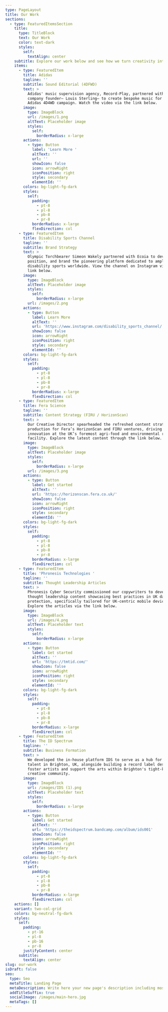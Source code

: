 ```yaml
---
type: PageLayout
title: Our Work
sections:
  - type: FeaturedItemsSection
    title:
      type: TitleBlock
      text: Our Work
      color: text-dark
      styles:
        self:
          textAlign: center
    subtitle: Explore our work below and see how we turn creativity into impact.
    items:
      - type: FeaturedItem
        title: Adidas
        tagline: ''
        subtitle: Sound Editorial (4DFWD)
        text: >
          Adidas' music supervision agency, Record-Play, partnered with our
          company founder– Louis Sterling– to create bespoke music for the
          Adidas 4D4WD campaign. Watch the video via the link below.
        image:
          type: ImageBlock
          url: /images/1.png
          altText: Placeholder image
          styles:
            self:
              borderRadius: x-large
        actions:
          - type: Button
            label: 'Learn More '
            altText: ''
            url: ''
            showIcon: false
            icon: arrowRight
            iconPosition: right
            style: secondary
            elementId: ''
        colors: bg-light-fg-dark
        styles:
          self:
            padding:
              - pt-8
              - pl-8
              - pb-8
              - pr-8
            borderRadius: x-large
            flexDirection: col
      - type: FeaturedItem
        title: Disability Sports Channel
        tagline: ''
        subtitle: Brand Strategy
        text: >
          Olympic Torchbearer Simeon Wakely partnered with Ecoia to develop,
          position, and brand the pioneering platform dedicated to amplifying
          disability sports worldwide. View the channel on Instagram via the
          link below.
        image:
          type: ImageBlock
          altText: Placeholder image
          styles:
            self:
              borderRadius: x-large
          url: /images/2.png
        actions:
          - type: Button
            label: Learn More
            altText: ''
            url: 'https://www.instagram.com/disability_sports_channel/'
            showIcon: false
            icon: arrowRight
            iconPosition: right
            style: secondary
            elementId: ''
        colors: bg-light-fg-dark
        styles:
          self:
            padding:
              - pt-8
              - pl-8
              - pb-8
              - pr-8
            borderRadius: x-large
            flexDirection: col
      - type: FeaturedItem
        title: Fera Science
        tagline: ''
        subtitle: Content Strategy (FIRU / HorizonScan)
        text: >
          Our Creative Director spearheaded the refreshed content strategy and
          production for Fera’s HorizonScan and FIRU ventures, driving
          innovation at the UK’s foremost agri-food and environmental research
          facility. Explore the latest content through the link below.
        image:
          type: ImageBlock
          altText: Placeholder image
          styles:
            self:
              borderRadius: x-large
          url: /images/3.png
        actions:
          - type: Button
            label: Get started
            altText: ''
            url: 'https://horizonscan.fera.co.uk/'
            showIcon: false
            icon: arrowRight
            iconPosition: right
            style: secondary
            elementId: ''
        colors: bg-light-fg-dark
        styles:
          self:
            padding:
              - pt-8
              - pl-8
              - pb-8
              - pr-8
            borderRadius: x-large
            flexDirection: col
      - type: FeaturedItem
        title: 'Phronesis Technologies '
        tagline: ''
        subtitle: Thought Leadership Articles
        text: >
          Phronesis Cyber Security commissioned our copywriters to develop
          thought leadership content showcasing best practices in UK data
          protection, specifically tailored for UK-centric mobile device users.
          Explore the articles via the link below.
        image:
          type: ImageBlock
          url: /images/4.png
          altText: Placeholder text
          styles:
            self:
              borderRadius: x-large
        actions:
          - type: Button
            label: Get started
            altText: ''
            url: 'https://tmtid.com/'
            showIcon: false
            icon: arrowRight
            iconPosition: right
            style: secondary
            elementId: ''
        colors: bg-light-fg-dark
        styles:
          self:
            padding:
              - pt-8
              - pl-8
              - pb-8
              - pr-8
            borderRadius: x-large
            flexDirection: col
      - type: FeaturedItem
        title: The ID Spectrum
        tagline: ''
        subtitle: Business Formation
        text: >
          We developed the in-house platform IDS to serve as a hub for artistic
          talent in Brighton, UK, alongside building a record label designed to
          foster artists and support the arts within Brighton's tight-knit
          creative community.
        image:
          type: ImageBlock
          url: /images/IDS (1).png
          altText: Placeholder text
          styles:
            self:
              borderRadius: x-large
        actions:
          - type: Button
            label: Get started
            altText: ''
            url: 'https://theidspectrum.bandcamp.com/album/ids001'
            showIcon: false
            icon: arrowRight
            iconPosition: right
            style: secondary
            elementId: ''
        colors: bg-light-fg-dark
        styles:
          self:
            padding:
              - pt-8
              - pl-8
              - pb-8
              - pr-8
            borderRadius: x-large
            flexDirection: col
    actions: []
    variant: two-col-grid
    colors: bg-neutral-fg-dark
    styles:
      self:
        padding:
          - pt-16
          - pl-8
          - pb-16
          - pr-8
        justifyContent: center
      subtitle:
        textAlign: center
slug: our-work
isDraft: false
seo:
  type: Seo
  metaTitle: Landing Page
  metaDescription: Write here your new page's description including most relevant keywords.
  addTitleSuffix: true
  socialImage: /images/main-hero.jpg
  metaTags: []
---
```

